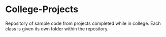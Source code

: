 # College-Projects
Repository of sample code from projects completed while in college. Each class is given its own folder within the repository.
